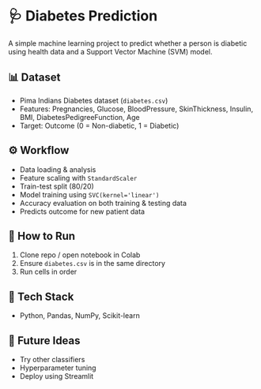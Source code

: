 # 🩺 Diabetes Prediction

A simple machine learning project to predict whether a person is diabetic using health data and a Support Vector Machine (SVM) model.

## 📊 Dataset
- Pima Indians Diabetes dataset (`diabetes.csv`)
- Features: Pregnancies, Glucose, BloodPressure, SkinThickness, Insulin, BMI, DiabetesPedigreeFunction, Age
- Target: Outcome (0 = Non-diabetic, 1 = Diabetic)

## ⚙️ Workflow
- Data loading & analysis
- Feature scaling with `StandardScaler`
- Train-test split (80/20)
- Model training using `SVC(kernel='linear')`
- Accuracy evaluation on both training & testing data
- Predicts outcome for new patient data

## 🚀 How to Run
1. Clone repo / open notebook in Colab
2. Ensure `diabetes.csv` is in the same directory
3. Run cells in order

## 🧠 Tech Stack
- Python, Pandas, NumPy, Scikit-learn

## 📌 Future Ideas
- Try other classifiers
- Hyperparameter tuning
- Deploy using Streamlit
